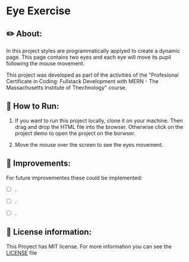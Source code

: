 # Eye Exercise 

## ✏️ About:

In this project styles are programmatically applyed to create a dynamic page. This page contains two eyes and each eye will move its pupil following the mouse movement. 

This project was developed as part of the activities of the "Profesional Certificate in Coding: Fullstack Development with MERN - The Massachusetts Institute of Thechnology" course.   

## 🏁 How to Run: 

1. If you want to run this project locally, clone it on your machine. Then drag and drop the HTML file into the browser.
Otherwise click on the project demo to open the project on the borwser.

2. Move the mouse over the screen to see the eyes movement.


## 🚀 Improvements:

For future improvementes these could be implemented:
- [ ] .
- [ ] . 
- [ ] .  


## 🔑 License information: 

This Proyect has MIT license. For more information you can see the [LICENSE](./LICENSE) file 
